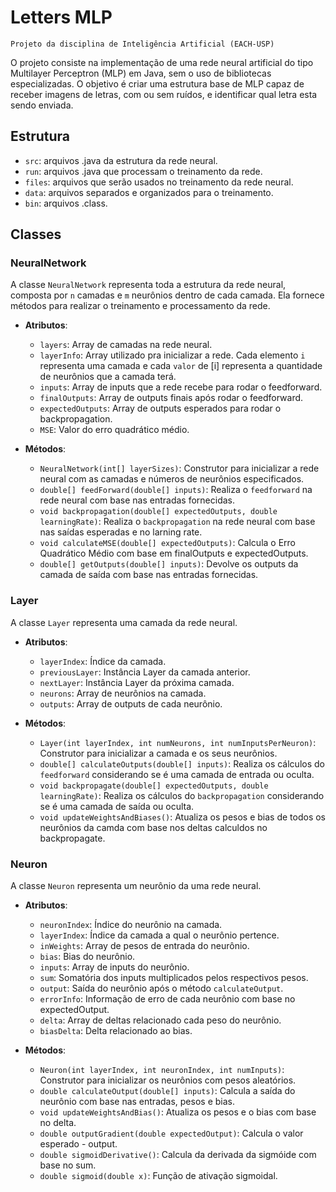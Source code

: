 # Letters MLP
    Projeto da disciplina de Inteligência Artificial (EACH-USP)

O projeto consiste na implementação de uma rede neural artificial do tipo Multilayer Perceptron (MLP) em Java, sem o uso de bibliotecas especializadas. O objetivo é criar uma estrutura base de MLP capaz de receber imagens de letras, com ou sem ruídos, e identificar qual letra esta sendo enviada.

## Estrutura

- `src`: arquivos .java da estrutura da rede neural.
- `run`: arquivos .java que processam o treinamento da rede.
- `files`: arquivos que serão usados no treinamento da rede neural.
- `data`: arquivos separados e organizados para o treinamento.
- `bin`: arquivos .class.

## Classes

### NeuralNetwork
A classe `NeuralNetwork` representa toda a estrutura da rede neural, composta por `n` camadas e `m` neurônios dentro de cada camada. Ela fornece métodos para realizar o treinamento e processamento da rede.
- **Atributos**:
  - `layers`: Array de camadas na rede neural.
  - `layerInfo`: Array utilizado pra inicializar a rede. Cada elemento `i` representa uma camada e cada `valor` de [i] representa a quantidade de neurônios que a camada terá.
  - `inputs`: Array de inputs que a rede recebe para rodar o feedforward.
  - `finalOutputs`: Array de outputs finais após rodar o feedforward.
  - `expectedOutputs`: Array de outputs esperados para rodar o backpropagation.
  - `MSE`: Valor do erro quadrático médio.

- **Métodos**:
  - `NeuralNetwork(int[] layerSizes)`: Construtor para inicializar a rede neural com as camadas e números de neurônios especificados.
  - `double[] feedForward(double[] inputs)`: Realiza o `feedforward` na rede neural com base nas entradas fornecidas.
  - `void backpropagation(double[] expectedOutputs, double learningRate)`: Realiza o `backpropagation` na rede neural com base nas saídas esperadas e no larning rate.
  - `void calculateMSE(double[] expectedOutputs)`: Calcula o Erro Quadrático Médio com base em finalOutputs e expectedOutputs.
  - `double[] getOutputs(double[] inputs)`: Devolve os outputs da camada de saída com base nas entradas fornecidas.

### Layer
A classe `Layer` representa uma camada da rede neural.
- **Atributos**:
  - `layerIndex`: Índice da camada.
  - `previousLayer`: Instância Layer da camada anterior.
  - `nextLayer`: Instância Layer da próxima camada.
  - `neurons`: Array de neurônios na camada.
  - `outputs`: Array de outputs de cada neurônio.

- **Métodos**:
  - `Layer(int layerIndex, int numNeurons, int numInputsPerNeuron)`: Construtor para inicializar a camada e os seus neurônios.
  - `double[] calculateOutputs(double[] inputs)`: Realiza os cálculos do  `feedforward` considerando se é uma camada de entrada ou oculta.
  - `void backpropagate(double[] expectedOutputs, double learningRate)`: Realiza os cálculos do  `backpropagation` considerando se é uma camada de saída ou oculta.
  - `void updateWeightsAndBiases()`: Atualiza os pesos e bias de todos os neurônios da camda com base nos deltas calculdos no backpropagate.

### Neuron
A classe `Neuron` representa um neurônio da uma rede neural.
- **Atributos**:
  - `neuronIndex`: Índice do neurônio na camada.
  - `layerIndex`: Índice da camada a qual o neurônio pertence.
  - `inWeights`: Array de pesos de entrada do neurônio.
  - `bias`: Bias do neurônio.
  - `inputs`: Array de inputs do neurônio.
  - `sum`: Somatória dos inputs multiplicados pelos respectivos pesos.
  - `output`: Saída do neurônio após o método `calculateOutput`.
  - `errorInfo`: Informação de erro de cada neurônio com base no expectedOutput.
  - `delta`: Array de deltas relacionado cada peso do neurônio.
  - `biasDelta`: Delta relacionado ao bias.

- **Métodos**:
  - `Neuron(int layerIndex, int neuronIndex, int numInputs)`: Construtor para inicializar os neurônios com pesos aleatórios.
  - `double calculateOutput(double[] inputs)`: Calcula a saída do neurônio com base nas entradas, pesos e bias.
  - `void updateWeightsAndBias()`: Atualiza os pesos e o bias com base no delta.
  - `double outputGradient(double expectedOutput)`: Calcula o valor esperado - output.
  - `double sigmoidDerivative()`: Calcula da derivada da sigmóide com base no sum.
  - `double sigmoid(double x)`: Função de ativação sigmoidal.
